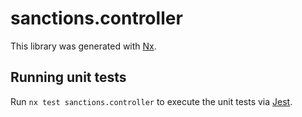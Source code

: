# sanctions.controller

This library was generated with [Nx](https://nx.dev).

## Running unit tests

Run `nx test sanctions.controller` to execute the unit tests via [Jest](https://jestjs.io).
